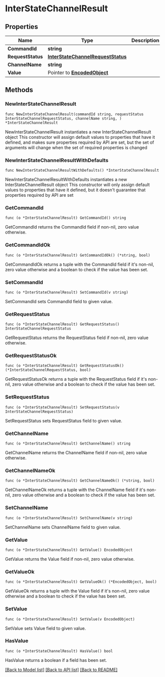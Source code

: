# InterStateChannelResult

## Properties

Name | Type | Description | Notes
------------ | ------------- | ------------- | -------------
**CommandId** | **string** |  | 
**RequestStatus** | [**InterStateChannelRequestStatus**](InterStateChannelRequestStatus.md) |  | 
**ChannelName** | **string** |  | 
**Value** | Pointer to [**EncodedObject**](EncodedObject.md) |  | [optional] 

## Methods

### NewInterStateChannelResult

`func NewInterStateChannelResult(commandId string, requestStatus InterStateChannelRequestStatus, channelName string, ) *InterStateChannelResult`

NewInterStateChannelResult instantiates a new InterStateChannelResult object
This constructor will assign default values to properties that have it defined,
and makes sure properties required by API are set, but the set of arguments
will change when the set of required properties is changed

### NewInterStateChannelResultWithDefaults

`func NewInterStateChannelResultWithDefaults() *InterStateChannelResult`

NewInterStateChannelResultWithDefaults instantiates a new InterStateChannelResult object
This constructor will only assign default values to properties that have it defined,
but it doesn't guarantee that properties required by API are set

### GetCommandId

`func (o *InterStateChannelResult) GetCommandId() string`

GetCommandId returns the CommandId field if non-nil, zero value otherwise.

### GetCommandIdOk

`func (o *InterStateChannelResult) GetCommandIdOk() (*string, bool)`

GetCommandIdOk returns a tuple with the CommandId field if it's non-nil, zero value otherwise
and a boolean to check if the value has been set.

### SetCommandId

`func (o *InterStateChannelResult) SetCommandId(v string)`

SetCommandId sets CommandId field to given value.


### GetRequestStatus

`func (o *InterStateChannelResult) GetRequestStatus() InterStateChannelRequestStatus`

GetRequestStatus returns the RequestStatus field if non-nil, zero value otherwise.

### GetRequestStatusOk

`func (o *InterStateChannelResult) GetRequestStatusOk() (*InterStateChannelRequestStatus, bool)`

GetRequestStatusOk returns a tuple with the RequestStatus field if it's non-nil, zero value otherwise
and a boolean to check if the value has been set.

### SetRequestStatus

`func (o *InterStateChannelResult) SetRequestStatus(v InterStateChannelRequestStatus)`

SetRequestStatus sets RequestStatus field to given value.


### GetChannelName

`func (o *InterStateChannelResult) GetChannelName() string`

GetChannelName returns the ChannelName field if non-nil, zero value otherwise.

### GetChannelNameOk

`func (o *InterStateChannelResult) GetChannelNameOk() (*string, bool)`

GetChannelNameOk returns a tuple with the ChannelName field if it's non-nil, zero value otherwise
and a boolean to check if the value has been set.

### SetChannelName

`func (o *InterStateChannelResult) SetChannelName(v string)`

SetChannelName sets ChannelName field to given value.


### GetValue

`func (o *InterStateChannelResult) GetValue() EncodedObject`

GetValue returns the Value field if non-nil, zero value otherwise.

### GetValueOk

`func (o *InterStateChannelResult) GetValueOk() (*EncodedObject, bool)`

GetValueOk returns a tuple with the Value field if it's non-nil, zero value otherwise
and a boolean to check if the value has been set.

### SetValue

`func (o *InterStateChannelResult) SetValue(v EncodedObject)`

SetValue sets Value field to given value.

### HasValue

`func (o *InterStateChannelResult) HasValue() bool`

HasValue returns a boolean if a field has been set.


[[Back to Model list]](../README.md#documentation-for-models) [[Back to API list]](../README.md#documentation-for-api-endpoints) [[Back to README]](../README.md)


